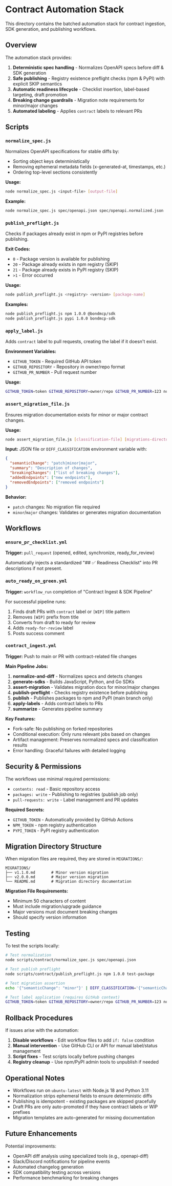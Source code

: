 # Contract Automation Stack

This directory contains the batched automation stack for contract ingestion, SDK generation, and publishing workflows.

## Overview

The automation stack provides:

1. **Deterministic spec handling** - Normalizes OpenAPI specs before diff & SDK generation
2. **Safe publishing** - Registry existence preflight checks (npm & PyPI) with explicit SKIP semantics
3. **Automatic readiness lifecycle** - Checklist insertion, label-based targeting, draft promotion
4. **Breaking change guardrails** - Migration note requirements for minor/major changes
5. **Automated labeling** - Applies `contract` labels to relevant PRs

## Scripts

### `normalize_spec.js`
Normalizes OpenAPI specifications for stable diffs by:
- Sorting object keys deterministically
- Removing ephemeral metadata fields (x-generated-at, timestamps, etc.)
- Ordering top-level sections consistently

**Usage:**
```bash
node normalize_spec.js <input-file> [output-file]
```

**Example:**
```bash
node normalize_spec.js spec/openapi.json spec/openapi.normalized.json
```

### `publish_preflight.js`
Checks if packages already exist in npm or PyPI registries before publishing.

**Exit Codes:**
- `0` - Package version is available for publishing
- `20` - Package already exists in npm registry (SKIP)
- `21` - Package already exists in PyPI registry (SKIP)
- `>1` - Error occurred

**Usage:**
```bash
node publish_preflight.js <registry> <version> [package-name]
```

**Examples:**
```bash
node publish_preflight.js npm 1.0.0 @bondmcp/sdk
node publish_preflight.js pypi 1.0.0 bondmcp-sdk
```

### `apply_label.js`
Adds `contract` label to pull requests, creating the label if it doesn't exist.

**Environment Variables:**
- `GITHUB_TOKEN` - Required GitHub API token
- `GITHUB_REPOSITORY` - Repository in owner/repo format
- `GITHUB_PR_NUMBER` - Pull request number

**Usage:**
```bash
GITHUB_TOKEN=token GITHUB_REPOSITORY=owner/repo GITHUB_PR_NUMBER=123 node apply_label.js [label-name]
```

### `assert_migration_file.js`
Ensures migration documentation exists for minor or major contract changes.

**Usage:**
```bash
node assert_migration_file.js [classification-file] [migrations-directory]
```

**Input:** JSON file or `DIFF_CLASSIFICATION` environment variable with:
```json
{
  "semanticChange": "patch|minor|major",
  "summary": "Description of changes",
  "breakingChanges": ["list of breaking changes"],
  "addedEndpoints": ["new endpoints"],
  "removedEndpoints": ["removed endpoints"]
}
```

**Behavior:**
- `patch` changes: No migration file required
- `minor`/`major` changes: Validates or generates migration documentation

## Workflows

### `ensure_pr_checklist.yml`
**Trigger:** `pull_request` (opened, edited, synchronize, ready_for_review)

Automatically injects a standardized "## ✅ Readiness Checklist" into PR descriptions if not present.

### `auto_ready_on_green.yml`
**Trigger:** `workflow_run` completion of "Contract Ingest & SDK Pipeline"

For successful pipeline runs:
1. Finds draft PRs with `contract` label or `[WIP]` title pattern
2. Removes `[WIP]` prefix from title
3. Converts from draft to ready for review
4. Adds `ready-for-review` label
5. Posts success comment

### `contract_ingest.yml`
**Trigger:** Push to main or PR with contract-related file changes

**Main Pipeline Jobs:**

1. **normalize-and-diff** - Normalizes specs and detects changes
2. **generate-sdks** - Builds JavaScript, Python, and Go SDKs
3. **assert-migration** - Validates migration docs for minor/major changes
4. **publish-preflight** - Checks registry existence before publishing
5. **publish** - Publishes packages to npm and PyPI (main branch only)
6. **apply-labels** - Adds contract labels to PRs
7. **summarize** - Generates pipeline summary

**Key Features:**
- Fork-safe: No publishing on forked repositories
- Conditional execution: Only runs relevant jobs based on changes
- Artifact management: Preserves normalized specs and classification results
- Error handling: Graceful failures with detailed logging

## Security & Permissions

The workflows use minimal required permissions:
- `contents: read` - Basic repository access
- `packages: write` - Publishing to registries (publish job only)
- `pull-requests: write` - Label management and PR updates

**Required Secrets:**
- `GITHUB_TOKEN` - Automatically provided by GitHub Actions
- `NPM_TOKEN` - npm registry authentication
- `PYPI_TOKEN` - PyPI registry authentication

## Migration Directory Structure

When migration files are required, they are stored in `MIGRATIONS/`:

```
MIGRATIONS/
├── v1.1.0.md       # Minor version migration
├── v2.0.0.md       # Major version migration
└── README.md       # Migration directory documentation
```

**Migration File Requirements:**
- Minimum 50 characters of content
- Must include migration/upgrade guidance
- Major versions must document breaking changes
- Should specify version information

## Testing

To test the scripts locally:

```bash
# Test normalization
node scripts/contract/normalize_spec.js spec/openapi.json

# Test publish preflight
node scripts/contract/publish_preflight.js npm 1.0.0 test-package

# Test migration assertion
echo '{"semanticChange": "minor"}' | DIFF_CLASSIFICATION='{"semanticChange": "minor"}' node scripts/contract/assert_migration_file.js

# Test label application (requires GitHub context)
GITHUB_TOKEN=token GITHUB_REPOSITORY=owner/repo GITHUB_PR_NUMBER=123 node scripts/contract/apply_label.js
```

## Rollback Procedures

If issues arise with the automation:

1. **Disable workflows** - Edit workflow files to add `if: false` condition
2. **Manual intervention** - Use GitHub CLI or API for manual label/status management
3. **Script fixes** - Test scripts locally before pushing changes
4. **Registry cleanup** - Use npm/PyPI admin tools to unpublish if needed

## Operational Notes

- Workflows run on `ubuntu-latest` with Node.js 18 and Python 3.11
- Normalization strips ephemeral fields to ensure deterministic diffs
- Publishing is idempotent - existing packages are skipped gracefully
- Draft PRs are only auto-promoted if they have contract labels or WIP prefixes
- Migration templates are auto-generated for missing documentation

## Future Enhancements

Potential improvements:
- OpenAPI diff analysis using specialized tools (e.g., openapi-diff)
- Slack/Discord notifications for pipeline events
- Automated changelog generation
- SDK compatibility testing across versions
- Performance benchmarking for breaking changes